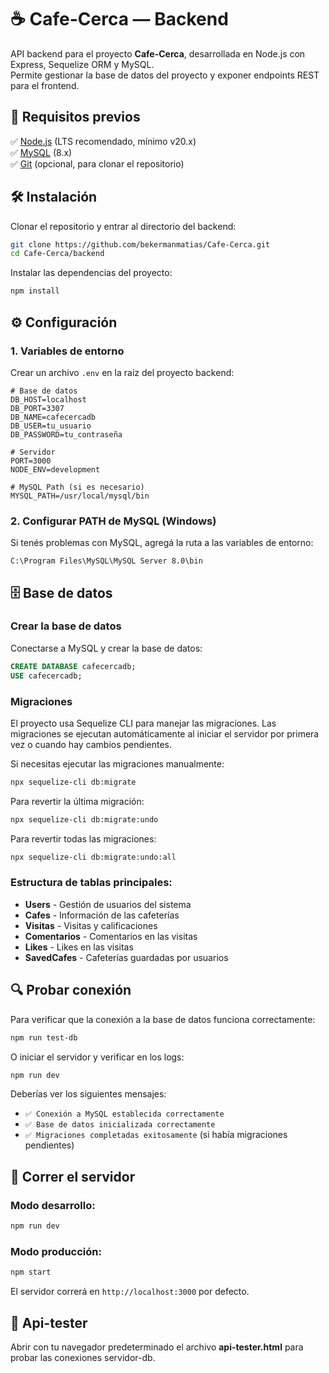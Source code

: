 # ☕️ Cafe-Cerca — Backend

API backend para el proyecto **Cafe-Cerca**, desarrollada en Node.js con Express, Sequelize ORM y MySQL.  
Permite gestionar la base de datos del proyecto y exponer endpoints REST para el frontend.

## 🚀 Requisitos previos

✅ [Node.js](https://nodejs.org/) (LTS recomendado, mínimo v20.x)  
✅ [MySQL](https://dev.mysql.com/downloads/installer/) (8.x)  
✅ [Git](https://git-scm.com/) (opcional, para clonar el repositorio)

## 🛠 Instalación

Clonar el repositorio y entrar al directorio del backend:

```bash
git clone https://github.com/bekermanmatias/Cafe-Cerca.git
cd Cafe-Cerca/backend
```

Instalar las dependencias del proyecto:

```bash
npm install
```

## ⚙️ Configuración

### 1. Variables de entorno

Crear un archivo `.env` en la raíz del proyecto backend:

```env
# Base de datos
DB_HOST=localhost
DB_PORT=3307
DB_NAME=cafecercadb
DB_USER=tu_usuario
DB_PASSWORD=tu_contraseña

# Servidor
PORT=3000
NODE_ENV=development

# MySQL Path (si es necesario)
MYSQL_PATH=/usr/local/mysql/bin
```

### 2. Configurar PATH de MySQL (Windows)

Si tenés problemas con MySQL, agregá la ruta a las variables de entorno:

```
C:\Program Files\MySQL\MySQL Server 8.0\bin
```

## 🗄️ Base de datos

### Crear la base de datos

Conectarse a MySQL y crear la base de datos:

```sql
CREATE DATABASE cafecercadb;
USE cafecercadb;
```

### Migraciones

El proyecto usa Sequelize CLI para manejar las migraciones. Las migraciones se ejecutan automáticamente al iniciar el servidor por primera vez o cuando hay cambios pendientes.

Si necesitas ejecutar las migraciones manualmente:

```bash
npx sequelize-cli db:migrate
```

Para revertir la última migración:
```bash
npx sequelize-cli db:migrate:undo
```

Para revertir todas las migraciones:
```bash
npx sequelize-cli db:migrate:undo:all
```

### Estructura de tablas principales:

- **Users** - Gestión de usuarios del sistema
- **Cafes** - Información de las cafeterías
- **Visitas** - Visitas y calificaciones
- **Comentarios** - Comentarios en las visitas
- **Likes** - Likes en las visitas
- **SavedCafes** - Cafeterías guardadas por usuarios

## 🔍 Probar conexión

Para verificar que la conexión a la base de datos funciona correctamente:

```bash
npm run test-db
```

O iniciar el servidor y verificar en los logs:

```bash
npm run dev
```

Deberías ver los siguientes mensajes:
- `✅ Conexión a MySQL establecida correctamente`
- `✅ Base de datos inicializada correctamente`
- `✅ Migraciones completadas exitosamente` (si había migraciones pendientes)

## 🚀 Correr el servidor

### Modo desarrollo:

```bash
npm run dev
```

### Modo producción:

```bash
npm start
```

El servidor correrá en `http://localhost:3000` por defecto.

## 🧪 Api-tester

Abrir con tu navegador predeterminado el archivo **api-tester.html** para probar las conexiones servidor-db.